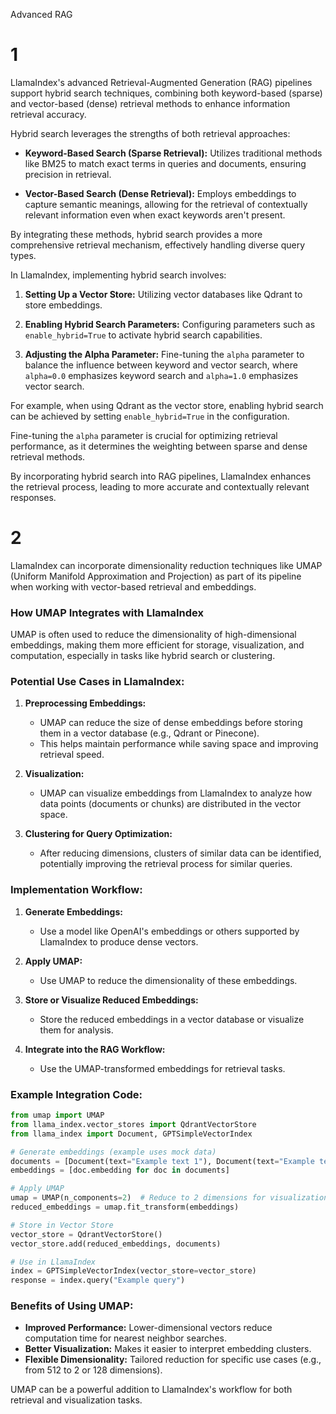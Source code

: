 Advanced RAG

# 1 
LlamaIndex's advanced Retrieval-Augmented Generation (RAG) pipelines support hybrid search techniques, combining both keyword-based (sparse) and vector-based (dense) retrieval methods to enhance information retrieval accuracy.

Hybrid search leverages the strengths of both retrieval approaches:

- **Keyword-Based Search (Sparse Retrieval):** Utilizes traditional methods like BM25 to match exact terms in queries and documents, ensuring precision in retrieval.

- **Vector-Based Search (Dense Retrieval):** Employs embeddings to capture semantic meanings, allowing for the retrieval of contextually relevant information even when exact keywords aren't present.

By integrating these methods, hybrid search provides a more comprehensive retrieval mechanism, effectively handling diverse query types.

In LlamaIndex, implementing hybrid search involves:

1. **Setting Up a Vector Store:** Utilizing vector databases like Qdrant to store embeddings.

2. **Enabling Hybrid Search Parameters:** Configuring parameters such as `enable_hybrid=True` to activate hybrid search capabilities.

3. **Adjusting the Alpha Parameter:** Fine-tuning the `alpha` parameter to balance the influence between keyword and vector search, where `alpha=0.0` emphasizes keyword search and `alpha=1.0` emphasizes vector search.

For example, when using Qdrant as the vector store, enabling hybrid search can be achieved by setting `enable_hybrid=True` in the configuration. 

Fine-tuning the `alpha` parameter is crucial for optimizing retrieval performance, as it determines the weighting between sparse and dense retrieval methods. 

By incorporating hybrid search into RAG pipelines, LlamaIndex enhances the retrieval process, leading to more accurate and contextually relevant responses. 


# 2

LlamaIndex can incorporate dimensionality reduction techniques like UMAP (Uniform Manifold Approximation and Projection) as part of its pipeline when working with vector-based retrieval and embeddings.

### How UMAP Integrates with LlamaIndex
UMAP is often used to reduce the dimensionality of high-dimensional embeddings, making them more efficient for storage, visualization, and computation, especially in tasks like hybrid search or clustering.

### Potential Use Cases in LlamaIndex:
1. **Preprocessing Embeddings:**
   - UMAP can reduce the size of dense embeddings before storing them in a vector database (e.g., Qdrant or Pinecone).
   - This helps maintain performance while saving space and improving retrieval speed.

2. **Visualization:**
   - UMAP can visualize embeddings from LlamaIndex to analyze how data points (documents or chunks) are distributed in the vector space.

3. **Clustering for Query Optimization:**
   - After reducing dimensions, clusters of similar data can be identified, potentially improving the retrieval process for similar queries.

### Implementation Workflow:
1. **Generate Embeddings:**
   - Use a model like OpenAI's embeddings or others supported by LlamaIndex to produce dense vectors.

2. **Apply UMAP:**
   - Use UMAP to reduce the dimensionality of these embeddings.

3. **Store or Visualize Reduced Embeddings:**
   - Store the reduced embeddings in a vector database or visualize them for analysis.

4. **Integrate into the RAG Workflow:**
   - Use the UMAP-transformed embeddings for retrieval tasks.

### Example Integration Code:
```python
from umap import UMAP
from llama_index.vector_stores import QdrantVectorStore
from llama_index import Document, GPTSimpleVectorIndex

# Generate embeddings (example uses mock data)
documents = [Document(text="Example text 1"), Document(text="Example text 2")]
embeddings = [doc.embedding for doc in documents]

# Apply UMAP
umap = UMAP(n_components=2)  # Reduce to 2 dimensions for visualization
reduced_embeddings = umap.fit_transform(embeddings)

# Store in Vector Store
vector_store = QdrantVectorStore()
vector_store.add(reduced_embeddings, documents)

# Use in LlamaIndex
index = GPTSimpleVectorIndex(vector_store=vector_store)
response = index.query("Example query")
```

### Benefits of Using UMAP:
- **Improved Performance:** Lower-dimensional vectors reduce computation time for nearest neighbor searches.
- **Better Visualization:** Makes it easier to interpret embedding clusters.
- **Flexible Dimensionality:** Tailored reduction for specific use cases (e.g., from 512 to 2 or 128 dimensions).

UMAP can be a powerful addition to LlamaIndex's workflow for both retrieval and visualization tasks.
